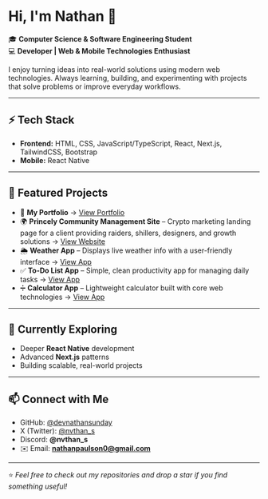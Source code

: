 # Hi, I'm Nathan 👋  

🎓 **Computer Science & Software Engineering Student**  
💻 **Developer | Web & Mobile Technologies Enthusiast**  

I enjoy turning ideas into real-world solutions using modern web technologies. Always learning, building, and experimenting with projects that solve problems or improve everyday workflows.  

---

## ⚡ Tech Stack  
- **Frontend:** HTML, CSS, JavaScript/TypeScript, React, Next.js, TailwindCSS, Bootstrap
- **Mobile:** React Native  

---

## 🚀 Featured Projects  
- 💼 **My Portfolio** → [View Portfolio](https://portfolio-tan-six-78.vercel.app/)  
- 🌍 **Princely Community Management Site** – Crypto marketing landing page for a client providing raiders, shillers, designers, and growth solutions → [View Website](https://princelycm.com/)  
- 🌦️ **Weather App** – Displays live weather info with a user-friendly interface → [View App](https://ns-weather-app.vercel.app/)  
- ✅ **To-Do List App** – Simple, clean productivity app for managing daily tasks → [View App](https://ns-to-do-app.vercel.app/)  
- ➗ **Calculator App** – Lightweight calculator built with core web technologies → [View App](https://calculator-app-peach-five.vercel.app/)  

---

## 🌱 Currently Exploring  
- Deeper **React Native** development  
- Advanced **Next.js** patterns  
- Building scalable, real-world projects  

---

## 📫 Connect with Me  
- GitHub: [@devnathansunday](https://github.com/devnathansunday)  
- X (Twitter): [@nvthan_s](https://x.com/nvthan_s)  
- Discord: **@nvthan_s**  
- ✉️ Email: **nathanpaulson0@gmail.com**  

---

⭐️ _Feel free to check out my repositories and drop a star if you find something useful!_  
